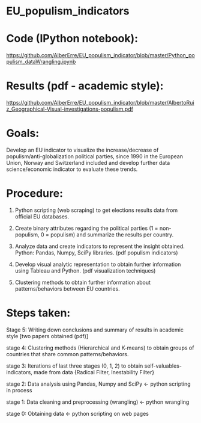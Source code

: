 # EU_populism_indicators

# Code (IPython notebook):
https://github.com/AlberErre/EU_populism_indicator/blob/master/Python_populism_dataWrangling.ipynb

# Results (pdf - academic style):
https://github.com/AlberErre/EU_populism_indicator/blob/master/AlbertoRuiz_Geographical-Visual-investigations-populism.pdf

# Goals:
Develop an EU indicator to visualize the increase/decrease of populism/anti-globalization political parties, since 1990 in the European Union, Norway and Switzerland included and develop further data science/economic indicator to evaluate these trends. 

# Procedure:
1) Python scripting (web scraping) to get elections results data from official EU databases.

2) Create binary attributes regarding the political parties (1 = non-populism, 0 = populism) and summarize the results per country.

3) Analyze data and create indicators to represent the insight obtained. Python: Pandas, Numpy, SciPy libraries. (pdf populism indicators)

4) Develop visual analytic representation to obtain further information using Tableau and Python. (pdf visualization techniques)

5) Clustering methods to obtain further information about patterns/behaviors between EU countries.

# Steps taken:

Stage 5: Writing down conclusions and summary of results in academic style [two papers obtained (pdf)]

stage 4: Clustering methods (Hierarchical and K-means) to obtain groups of countries that share common patterns/behaviors.

stage 3: Iterations of last three stages (0, 1, 2) to obtain self-valuables-indicators, made from data {Radical Filter, Inestability Filter}

stage 2: Data analysis using Pandas, Numpy and SciPy <- python scripting in process

stage 1: Data cleaning and preprocessing (wrangling) <- python wrangling

stage 0: Obtaining data <- python scripting on web pages

